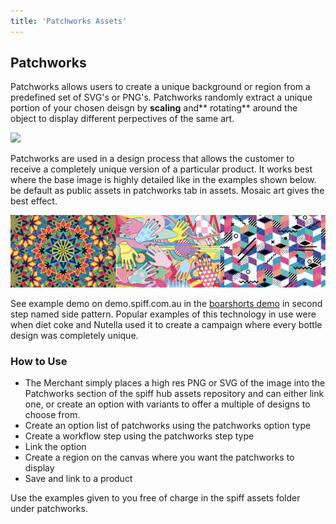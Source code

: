 ```yaml
---
title: 'Patchworks Assets'
---
```


## Patchworks

Patchworks allows users to create a unique background or region from a predefined set of SVG's or PNG's. Patchworks randomly extract a unique portion of your chosen deisgn by **scaling** and** rotating** around the object to display different perpectives of the same art. 

![](https://help.spiff.com.au/user/pages/04.Spiff-Concepts/06.Asset-Library/06.patchworks-assets/Screen%20Shot%202020-10-05%20at%203.55.58%20pm.png)

Patchworks are used in a design process that allows the customer to receive a completely unique version of a particular product. It works best where the base image is highly detailed like in the examples shown below. be default as public assets in patchworks tab in assets. Mosaic art gives the best effect.  

![](Screen%20Shot%202020-10-05%20at%203.59.21%20pm.png)

See example demo on demo.spiff.com.au in the [boarshorts demo](https://demo.spiff.com.au/collections/apparel/products/boardshorts-demo) in second step named side pattern.  Popular examples of this technology in use were when diet coke and Nutella used it to create a campaign where every bottle design was completely unique. 

### How to Use
- The Merchant simply places a high res PNG or SVG of the image into the Patchworks section of the spiff hub assets repository and can either link one, or create an option with variants to offer a multiple of designs to choose from. 
- Create an option list of patchworks using the patchworks option type 
- Create a workflow step using the patchworks step type 
- Link the option 
- Create a region on the canvas where you want the patchworks to display
- Save and link to a product

Use the examples given to you free of charge in the spiff assets folder under patchworks. 
